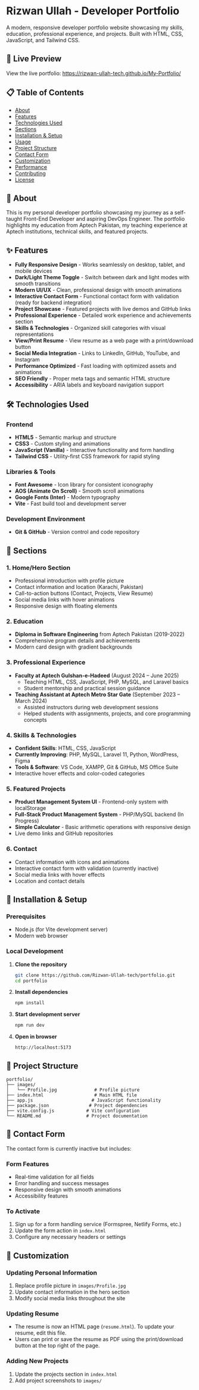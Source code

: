 
# Rizwan Ullah - Developer Portfolio

A modern, responsive developer portfolio website showcasing my skills, education, professional experience, and projects. Built with HTML, CSS, JavaScript, and Tailwind CSS.

## 🚀 Live Preview

View the live portfolio: https://rizwan-ullah-tech.github.io/My-Portfolio/

## 📋 Table of Contents

- [About](#about)
- [Features](#features)
- [Technologies Used](#technologies-used)
- [Sections](#sections)
- [Installation & Setup](#installation--setup)
- [Usage](#usage)
- [Project Structure](#project-structure)
- [Contact Form](#contact-form)
- [Customization](#customization)
- [Performance](#performance)
- [Contributing](#contributing)
- [License](#license)

## 🎯 About

This is my personal developer portfolio showcasing my journey as a self-taught Front-End Developer and aspiring DevOps Engineer. The portfolio highlights my education from Aptech Pakistan, my teaching experience at Aptech institutions, technical skills, and featured projects.

## ✨ Features

- **Fully Responsive Design** - Works seamlessly on desktop, tablet, and mobile devices
- **Dark/Light Theme Toggle** - Switch between dark and light modes with smooth transitions
- **Modern UI/UX** - Clean, professional design with smooth animations
- **Interactive Contact Form** - Functional contact form with validation (ready for backend integration)
- **Project Showcase** - Featured projects with live demos and GitHub links
- **Professional Experience** - Detailed work experience and achievements section
- **Skills & Technologies** - Organized skill categories with visual representations
- **View/Print Resume** - View resume as a web page with a print/download button
- **Social Media Integration** - Links to LinkedIn, GitHub, YouTube, and Instagram
- **Performance Optimized** - Fast loading with optimized assets and animations
- **SEO Friendly** - Proper meta tags and semantic HTML structure
- **Accessibility** - ARIA labels and keyboard navigation support

## 🛠️ Technologies Used

### Frontend
- **HTML5** - Semantic markup and structure
- **CSS3** - Custom styling and animations
- **JavaScript (Vanilla)** - Interactive functionality and form handling
- **Tailwind CSS** - Utility-first CSS framework for rapid styling

### Libraries & Tools
- **Font Awesome** - Icon library for consistent iconography
- **AOS (Animate On Scroll)** - Smooth scroll animations
- **Google Fonts (Inter)** - Modern typography
- **Vite** - Fast build tool and development server

### Development Environment
- **Git & GitHub** - Version control and code repository

## 📄 Sections

### 1. **Home/Hero Section**
- Professional introduction with profile picture
- Contact information and location (Karachi, Pakistan)
- Call-to-action buttons (Contact, Projects, View Resume)
- Social media links with hover animations
- Responsive design with floating elements

### 2. **Education**
- **Diploma in Software Engineering** from Aptech Pakistan (2019-2022)
- Comprehensive program details and achievements
- Modern card design with gradient backgrounds

### 3. **Professional Experience**
- **Faculty at Aptech Gulshan-e-Hadeed** (August 2024 – June 2025)
  - Teaching HTML, CSS, JavaScript, PHP, MySQL, and Laravel basics
  - Student mentorship and practical session guidance
- **Teaching Assistant at Aptech Metro Star Gate** (September 2023 – March 2024)
  - Assisted instructors during web development sessions
  - Helped students with assignments, projects, and core programming concepts

### 4. **Skills & Technologies**
- **Confident Skills**: HTML, CSS, JavaScript
- **Currently Improving**: PHP, MySQL, Laravel 11, Python, WordPress, Figma
- **Tools & Software**: VS Code, XAMPP, Git & GitHub, MS Office Suite
- Interactive hover effects and color-coded categories

### 5. **Featured Projects**
- **Product Management System UI** - Frontend-only system with localStorage
- **Full-Stack Product Management System** - PHP/MySQL backend (In Progress)
- **Simple Calculator** - Basic arithmetic operations with responsive design
- Live demo links and GitHub repositories

### 6. **Contact**
- Contact information with icons and animations
- Interactive contact form with validation (currently inactive)
- Social media links with hover effects
- Location and contact details

## 🚀 Installation & Setup

### Prerequisites
- Node.js (for Vite development server)
- Modern web browser

### Local Development

1. **Clone the repository**
   ```bash
   git clone https://github.com/Rizwan-Ullah-tech/portfolio.git
   cd portfolio
   ```

2. **Install dependencies**
   ```bash
   npm install
   ```

3. **Start development server**
   ```bash
   npm run dev
   ```

4. **Open in browser**
   ```
   http://localhost:5173
   ```

## 📁 Project Structure

```
portfolio/
├── images/
│   └── Profile.jpg              # Profile picture
├── index.html                   # Main HTML file
├── app.js                      # JavaScript functionality
├── package.json               # Project dependencies
├── vite.config.js            # Vite configuration
└── README.md                 # Project documentation
```

## 📧 Contact Form

The contact form is currently inactive but includes:

### Form Features
- Real-time validation for all fields
- Error handling and success messages
- Responsive design with smooth animations
- Accessibility features

### To Activate
1. Sign up for a form handling service (Formspree, Netlify Forms, etc.)
2. Update the form action in `index.html`
3. Configure any necessary headers or settings

## 🎨 Customization

### Updating Personal Information
1. Replace profile picture in `images/Profile.jpg`
2. Update contact information in the hero section
3. Modify social media links throughout the site

### Updating Resume
- The resume is now an HTML page (`resume.html`). To update your resume, edit this file.
- Users can print or save the resume as PDF using the print/download button at the top right of the page.

### Adding New Projects
1. Update the projects section in `index.html`
2. Add project screenshots to `images/`